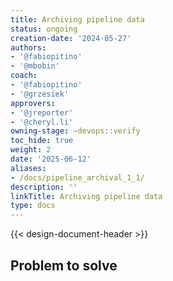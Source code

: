 ```yaml
---
title: Archiving pipeline data
status: ongoing
creation-date: '2024-05-27'
authors:
- '@fabiopitino'
- '@mbobin'
coach:
- '@fabiopitino'
- '@grzesiek'
approvers:
- '@jreporter'
- '@cheryl.li'
owning-stage: ~devops::verify
toc_hide: true
weight: 2
date: '2025-06-12'
aliases:
- /docs/pipeline_archival_1_1/
description: ''
linkTitle: Archiving pipeline data
type: docs
---
```


{{< design-document-header >}}

## Problem to solve
